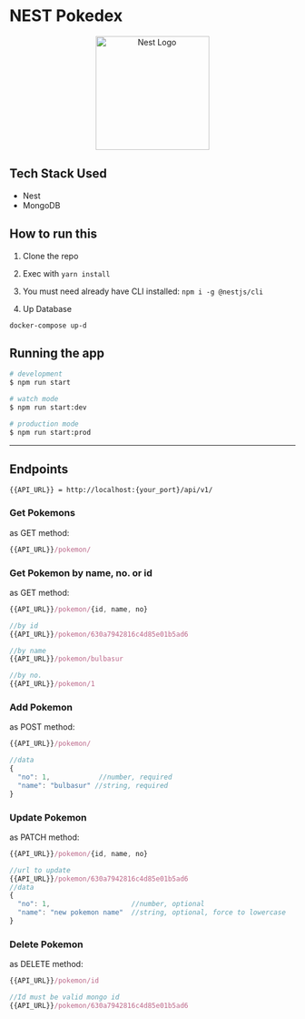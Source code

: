# NEST Pokedex

<p align="center">
  <a href="http://nestjs.com/" target="blank"><img src="https://nestjs.com/img/logo-small.svg" width="200" alt="Nest Logo" /></a>
</p>

## Tech Stack Used
* Nest
* MongoDB

## How to run this
1. Clone the repo

2. Exec with ```yarn install```

3. You must need already have CLI installed: ```npm i -g @nestjs/cli```

4. Up Database
```
docker-compose up-d
```

## Running the app

```bash
# development
$ npm run start

# watch mode
$ npm run start:dev

# production mode
$ npm run start:prod
```

---

## Endpoints

```
{{API_URL}} = http://localhost:{your_port}/api/v1/
```


### Get Pokemons

as GET method:
```javascript
{{API_URL}}/pokemon/
```

### Get Pokemon by name, no. or id

as GET method:
```javascript
{{API_URL}}/pokemon/{id, name, no}

//by id
{{API_URL}}/pokemon/630a7942816c4d85e01b5ad6

//by name
{{API_URL}}/pokemon/bulbasur

//by no.
{{API_URL}}/pokemon/1
```

### Add Pokemon

as POST method:
```javascript
{{API_URL}}/pokemon/

//data
{
  "no": 1,            //number, required
  "name": "bulbasur" //string, required
}
```

### Update Pokemon

as PATCH method:
```javascript
{{API_URL}}/pokemon/{id, name, no}

//url to update
{{API_URL}}/pokemon/630a7942816c4d85e01b5ad6
//data
{
  "no": 1,                    //number, optional
  "name": "new pokemon name"  //string, optional, force to lowercase
}
```

### Delete Pokemon

as DELETE method:
```javascript
{{API_URL}}/pokemon/id

//Id must be valid mongo id
{{API_URL}}/pokemon/630a7942816c4d85e01b5ad6
```